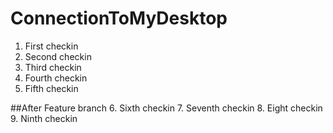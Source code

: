 # ConnectionToMyDesktop

1. First checkin
2. Second checkin
3. Third checkin
4. Fourth checkin
5. Fifth checkin

##After Feature branch
6. Sixth checkin
7. Seventh checkin
8. Eight checkin
9. Ninth checkin
